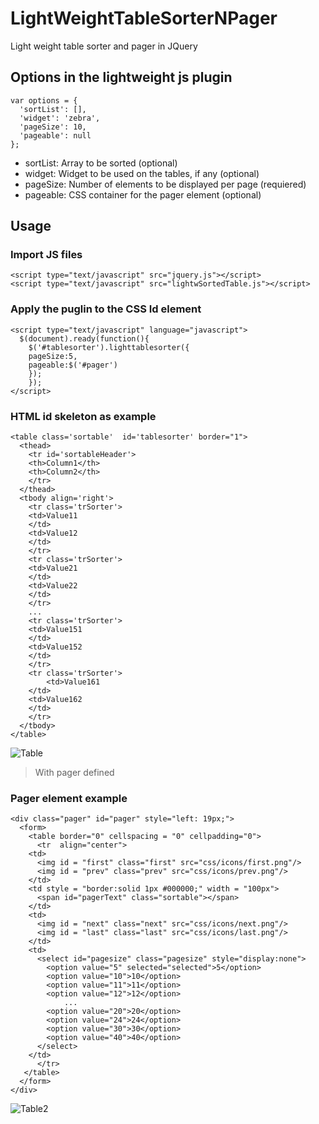 # LightWeightTableSorterNPager
Light weight table sorter and pager in JQuery

## Options in the lightweight js plugin
```
var options = {
  'sortList': [],
  'widget': 'zebra',
  'pageSize': 10,
  'pageable': null
};
```
- sortList: Array to be sorted (optional)
- widget: Widget to be used on the tables, if any (optional)
- pageSize: Number of elements to be displayed per page (requiered)
- pageable: CSS container for the pager element (optional)

## Usage
### Import JS files
```
<script type="text/javascript" src="jquery.js"></script>
<script type="text/javascript" src="lightwSortedTable.js"></script>
```
### Apply the puglin to the CSS Id element
```
<script type="text/javascript" language="javascript">
  $(document).ready(function(){
    $('#tablesorter').lighttablesorter({
	pageSize:5,
	pageable:$('#pager')
	});
    });
</script>
```
### HTML id skeleton as example
```
<table class='sortable'  id='tablesorter' border="1">
  <thead>
    <tr id='sortableHeader'>
	<th>Column1</th>
	<th>Column2</th>
    </tr>
  </thead>
  <tbody align='right'>
    <tr class='trSorter'>
	<td>Value11
	</td>
	<td>Value12
	</td>
    </tr>
	<tr class='trSorter'>
	<td>Value21
	</td>
	<td>Value22
	</td>
    </tr>
    ...
    <tr class='trSorter'>
	<td>Value151
	</td>
	<td>Value152
	</td>
    </tr>
    <tr class='trSorter'>
        <td>Value161
	</td>
	<td>Value162
	</td>
    </tr>
  </tbody>
</table>
```

![Table](https://github.com/Cesar642/LightWeightTableSorterNPager/assets/44422221/5e8a4abf-c65e-48ec-8b97-aeff2b6e8218)

> With pager defined
### Pager element example
```
<div class="pager" id="pager" style="left: 19px;">
  <form>
    <table border="0" cellspacing = "0" cellpadding="0">
      <tr  align="center">
	<td>
	  <img id = "first" class="first" src="css/icons/first.png"/>
	  <img id = "prev" class="prev" src="css/icons/prev.png"/>
	</td>
	<td style = "border:solid 1px #000000;" width = "100px">
	  <span id="pagerText" class="sortable"></span>
	</td>
	<td>
	  <img id = "next" class="next" src="css/icons/next.png"/>
	  <img id = "last" class="last" src="css/icons/last.png"/>
	</td>
	<td>
	  <select id="pagesize" class="pagesize" style="display:none">
	    <option value="5" selected="selected">5</option>
	    <option value="10">10</option>
	    <option value="11">11</option>
	    <option value="12">12</option>
            ...
	    <option value="20">20</option>
	    <option value="24">24</option>
	    <option value="30">30</option>
	    <option value="40">40</option>
	  </select>
	</td>
      </tr>
   </table>
  </form>
</div>
```
![Table2](https://github.com/Cesar642/LightWeightTableSorterNPager/assets/44422221/a89bcd83-3bb8-4078-9b68-5add107bf38b)
